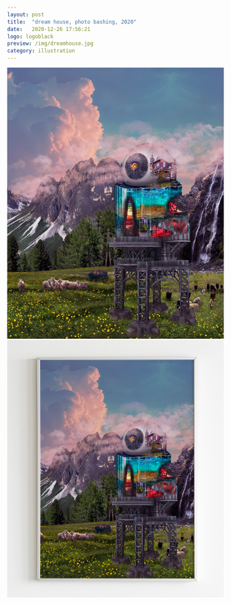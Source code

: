 ```yaml
---
layout: post
title:  "dream house, photo bashing, 2020"
date:   2020-12-26 17:56:21
logo: logoblack
preview: /img/dreamhouse.jpg
category: illustration
---
```


![dreamhouse](/img/dreamhouse.jpg) 
![dreamhouse](/img/dream-house-simulation.jpg) 






